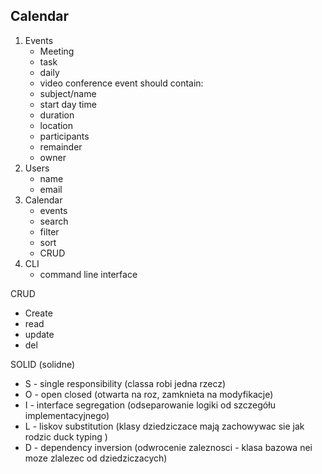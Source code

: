 ## Calendar
1. Events
    - Meeting
    - task
    - daily
    - video conference
   event should contain:
   - subject/name
   - start day time
   - duration
   - location
   - participants
   - remainder
   - owner
2. Users
    - name
    - email
3. Calendar
    - events
    - search
    - filter
    - sort
    - CRUD
4. CLI
    - command line interface


CRUD
- Create
- read
- update
- del

SOLID (solidne)
- S - single responsibility (classa robi jedna rzecz) 
- O - open closed (otwarta na roz, zamknieta na modyfikacje)
- I - interface segregation (odseparowanie logiki od szczegółu implementacyjnego)
- L - liskov substitution (klasy dziedziczace mają zachowywac sie jak rodzic duck typing )
- D - dependency inversion (odwrocenie zaleznosci - klasa bazowa nei moze zlalezec od dziedziczacych)

